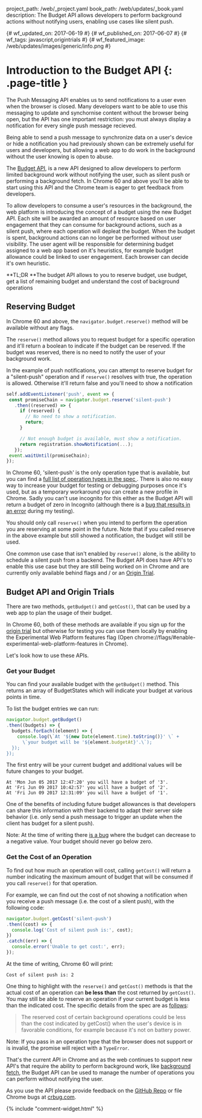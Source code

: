 project_path: /web/_project.yaml
book_path: /web/updates/_book.yaml
description: The Budget API allows developers to perform background actions without notifying users, enabling use cases like silent push.

{# wf_updated_on: 2017-06-19 #}
{# wf_published_on: 2017-06-07 #}
{# wf_tags: javascript,origintrials #}
{# wf_featured_image: /web/updates/images/generic/info.png #}

# Introduction to the Budget API {: .page-title }

The Push Messaging API enables us to send notifications to a user even when the
browser is closed. Many developers want to be able to use this messaging to
update and synchornise content without the browser being open, but the API has
one important restriction: you must always display a notification for every
single push message recieved.

Being able to send a push message to synchronize data on a user's device or hide
a notification you had previously shown can be
extremely useful for users and developers, but allowing a web app to do work in
the background without the user knowing is open to abuse.

The [Budget
](https://wicg.github.io/budget-api/)[API](https://wicg.github.io/budget-api/),
is a new API designed to allow developers to perform limited background work 
without notifying the user, such as silent push or performing a background 
fetch. In Chrome 60 and above you'll be able to start using this API and the
Chrome team is eager to get feedback from developers.

To allow developers to consume a user's resources in the background, the web
platform is introducing the concept of a budget using the new Budget API. Each
site will be awarded an amount of resource based on user engagement that they 
can consume for background actions,
such as a silent push, where each operation will depleat the budget. When the
budget is spent, background actions can no longer be performed without user
visibility. The user agent will be responsible for determining budget
assigned to a web app based on it's heuristics, for example budget allowance
could be linked to user engagement. Each browser can decide it's own heuristic.

**TL;DR **The budget API allows to you to reserve budget, use budget, get a list
of remaining budget and understand the cost of background operations

## Reserving Budget

In Chrome 60 and above, the `navigator.budget.reserve()` method will be available
without any flags.

The `reserve()` method allows you to request budget for a specific operation and
it'll return a boolean to indicate if the budget can be reserved. If
the budget was reserved, there is no need to notify the user of your background
work.

In the example of push notifications, you can attempt to reserve budget for a
"silent-push" operation and if `reserve()` resolves with true, the operation is allowed.
Otherwise it'll return false and you'll need to show a notification

```javascript
self.addEventListener('push', event => {
 const promiseChain = navigator.budget.reserve('silent-push')
   .then((reserved) => {
     if (reserved) {
       // No need to show a notification.
       return;
     }

     // Not enough budget is available, must show a notification.
     return registration.showNotification(...);
   });
 event.waitUntil(promiseChain);
});
```

In Chrome 60, 'silent-push' is the only operation type that is
available, but you can find a [full list of operation types in the spec
](https://wicg.github.io/budget-api/#enumdef-operationtype). There is also no
easy way to increase your budget for testing or debugging purposes once it's 
used, but as a temporary workaround you can create a new profile in Chrome. 
Sadly you can't use
incognito for this either as the Budget API will return a budget of zero in
Incognito (although there is a [bug that results in an
error](https://bugs.chromium.org/p/chromium/issues/detail?id=730079) during
my testing).

You should only call `reserve()` when you intend to perform the operation you are
reserving at some point in the future. Note that if you called reserve in the 
above example but still showed a
notification, the budget will still be used.

One common use case that isn't enabled by `reserve()` alone, is the ability to
schedule a silent push from a backend. The Budget API does have API's to enable
this use case but they are still being worked on in Chrome and are currently
only available behind flags and / or an [Origin
Trial](https://github.com/jpchase/OriginTrials/blob/gh-pages/developer-guide.md).

## Budget API and Origin Trials

There are two methods, `getBudget()` and `getCost()`, that can be used by a web app
to plan the usage of their budget.

In Chrome 60, both of these methods are available if you sign up for the [origin
trial](https://github.com/jpchase/OriginTrials/blob/gh-pages/developer-guide.md)
but otherwise for testing you can use them locally by enabling the 
Experimental Web Platform features
flag (Open chrome://flags/\#enable-experimental-web-platform-features in
Chrome).

Let's look how to use these APIs.

### Get your Budget

You can find your available budget with the `getBudget()` method. This returns
an array of BudgetStates which will indicate your budget at various points in
time.

To list the budget entries we can run:

```javascript
navigator.budget.getBudget()
.then((budgets) => {
  budgets.forEach((element) => {
    console.log(\`At '${new Date(element.time).toString()}' \` +
      \`your budget will be '${element.budgetAt}'.\`);
  });
});
```

The first entry will be your current budget and additional values will be future
changes to your budget.

```
At 'Mon Jun 05 2017 12:47:20' you will have a budget of '3'.
At 'Fri Jun 09 2017 10:42:57' you will have a budget of '2'.
At 'Fri Jun 09 2017 12:31:09' you will have a budget of '1'.
```

One of the benefits of including future budget allowances is that developers can
share this information with their backend to adapt their server side behavior
(i.e. only send a push message to trigger an update when the client has budget
for a silent push).

Note: At the time of writing there [is a
bug](https://bugs.chromium.org/p/chromium/issues/detail?id=730064#) where the
budget can decrease to a negative value. Your budget should never go below zero.

### Get the Cost of an Operation

To find out how much an operation will cost, calling `getCost()` will return a
number indicating the maximum amount of budget that will be consumed if you call
`reserve()` for that operation.

For example, we can find out the cost of not showing a notification when you
receive a push message (i.e. the cost of a silent push), with the following
code:

```javascript
navigator.budget.getCost('silent-push')
.then((cost) => {
  console.log('Cost of silent push is:', cost);
})
.catch((err) => {
  console.error('Unable to get cost:', err);
});
```

At the time of writing, Chrome 60 will print:

```
Cost of silent push is: 2
```

One thing to highlight with the `reserve()` and `getCost()` methods is that the
actual cost of an operation can **be less than** the cost returned by `getCost()`.
You may still be able to reserve an operation if your current budget is less
than the indicated cost. The specific details from the spec are as
[follows](https://wicg.github.io/budget-api/#concepts):

> The reserved cost of certain background operations could be less than the cost
> indicated by getCost() when the user's device is in favorable conditions, for
> example because it's not on battery power.

Note: If you pass in an operation type that the browser does not support or is
invalid, the promise will reject with a `TypeError`.

That's the current API in Chrome and as the web continues to support new API's
that require the ability to perform background work, like [background
fetch](https://wicg.github.io/background-fetch/), the Budget API can be used to
manage the number of operations you can perform without notifying the user.

As you use the API please provide feedback on the [GitHub Repo](https://github.com/WICG/budget-api/issues)
or file Chrome bugs at [crbug.com](https://crbug.com/).


{% include "comment-widget.html" %}
